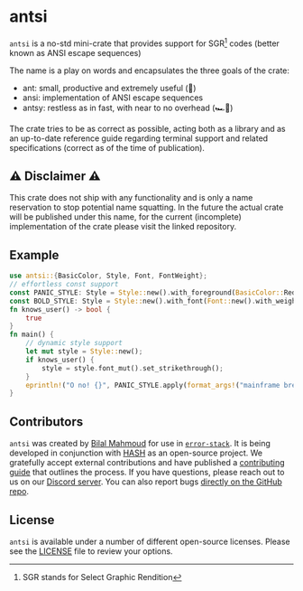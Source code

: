 [license]: https://github.com/hashintel/hash/blob/main/libs/deer/LICENSE.md

# antsi

`antsi` is a no-std mini-crate that provides support for SGR[^1] codes (better known as ANSI escape sequences)

The name is a play on words and encapsulates the three goals of the crate:

- ant: small, productive and extremely useful (🐜)
- ansi: implementation of ANSI escape sequences
- antsy: restless as in fast, with near to no overhead (🏎️💨)

The crate tries to be as correct as possible, acting both as a library and as an up-to-date reference guide regarding terminal support and related specifications (correct as of the time of publication).

## ⚠️ Disclaimer ⚠️

This crate does not ship with any functionality and is only a name reservation to stop potential name squatting. In the future the actual crate will be published under this name, for the current (incomplete) implementation of the crate please visit the linked repository.

## Example

```rust
use antsi::{BasicColor, Style, Font, FontWeight};
// effortless const support
const PANIC_STYLE: Style = Style::new().with_foreground(BasicColor::Red.bright().into());
const BOLD_STYLE: Style = Style::new().with_font(Font::new().with_weight(FontWeight::Bold));
fn knows_user() -> bool {
    true
}
fn main() {
    // dynamic style support
    let mut style = Style::new();
    if knows_user() {
        style = style.font_mut().set_strikethrough();
    }
    eprintln!("O no! {}", PANIC_STYLE.apply(format_args!("mainframe breach {} has been {}", style.apply("(from an unknown user)"), BOLD_STYLE.apply("detected"))))
}
```

## Contributors

`antsi` was created by [Bilal Mahmoud](https://github.com/indietyp) for use in [`error-stack`](https://github.com/hashintel/hash/tree/main/libs/error-stack). It is being developed in conjunction with [HASH](https://hash.dev/) as an open-source project. We gratefully accept external contributions and have published a [contributing guide](https://github.com/hashintel/hash/blob/main/CONTRIBUTING.md) that outlines the process. If you have questions, please reach out to us on our [Discord server](https://hash.ai/discord?utm_medium=organic&utm_source=github_readme_hash-repo_libs-antsi-readme). You can also report bugs [directly on the GitHub repo](https://github.com/hashintel/hash/issues/new?assignees=Alfred-Mountfield%2CTimDiekmann%2Cindietyp&labels=A-antsi%2CC-bug&template=bug-report-antsi.yml).

## License

`antsi` is available under a number of different open-source licenses. Please see the [LICENSE] file to review your options.

[^1]: SGR stands for Select Graphic Rendition
